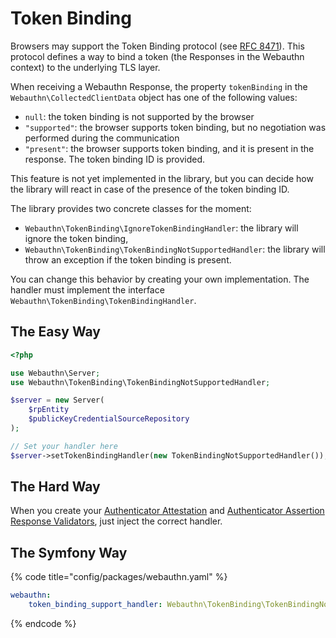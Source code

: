 # Token Binding

Browsers may support the Token Binding protocol \(see [RFC 8471](https://tools.ietf.org/html/rfc8471)\). This protocol defines a way to bind a token \(the Responses in the Webauthn context\) to the underlying TLS layer.

When receiving a Webauthn Response, the property `tokenBinding` in the `Webauthn\CollectedClientData` object has one of the following values:

* `null`: the token binding is not supported by the browser
* `"supported"`: the browser supports token binding, but no negotiation was performed during the communication
* `"present"`: the browser supports token binding, and it is present in the response. The token binding ID is provided.

This feature is not yet implemented in the library, but you can decide how the library will react in case of the presence of the token binding ID.

The library provides two concrete classes for the moment:

* `Webauthn\TokenBinding\IgnoreTokenBindingHandler`: the library will ignore the token binding,
* `Webauthn\TokenBinding\TokenBindingNotSupportedHandler`: the library will throw an exception if the token binding is present.

You can change this behavior by creating your own implementation. The handler must implement the interface `Webauthn\TokenBinding\TokenBindingHandler`.

## The Easy Way

```php
<?php

use Webauthn\Server;
use Webauthn\TokenBinding\TokenBindingNotSupportedHandler;

$server = new Server(
    $rpEntity
    $publicKeyCredentialSourceRepository
);

// Set your handler here
$server->setTokenBindingHandler(new TokenBindingNotSupportedHandler());
```

## The Hard Way

When you create your [Authenticator Attestation](../the-webauthn-server/the-hard-way/#authenticator-attestation-response-validator) and [Authenticator Assertion Response Validators](../the-webauthn-server/the-hard-way/#authenticator-assertion-response-validator), just inject the correct handler.

## The Symfony Way

{% code title="config/packages/webauthn.yaml" %}
```yaml
webauthn:
    token_binding_support_handler: Webauthn\TokenBinding\TokenBindingNotSupportedHandler
```
{% endcode %}





